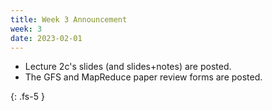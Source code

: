 ```yaml
---
title: Week 3 Announcement
week: 3
date: 2023-02-01
---
```


* Lecture 2c's slides (and slides+notes) are posted.
* The GFS and MapReduce paper review forms are posted.

{: .fs-5 }
